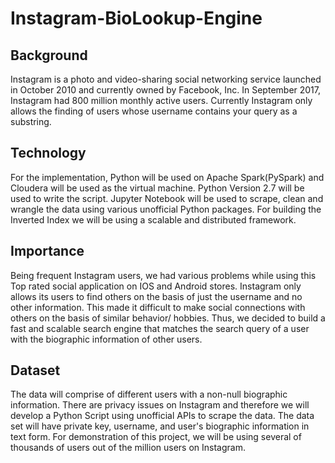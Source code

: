 # Instagram-BioLookup-Engine
## Background
Instagram is a photo and video-sharing social networking service launched in October 2010 and
currently owned by Facebook, Inc. In September 2017, Instagram had 800 million monthly
active users. Currently Instagram only allows the finding of users whose username contains
your query as a substring.

## Technology
For the implementation, Python will be used on Apache Spark(PySpark) and Cloudera will be
used as the virtual machine. Python Version 2.7 will be used to write the script. Jupyter
Notebook will be used to scrape, clean and wrangle the data using various unofficial Python
packages. For building the Inverted Index we will be using a scalable and distributed framework.

## Importance
Being frequent Instagram users, we had various problems while using this Top rated social
application on IOS and Android stores. Instagram only allows its users to find others on the
basis of just the username and no other information. This made it difficult to make social
connections with others on the basis of similar behavior/ hobbies. Thus, we decided to build a 
fast and scalable search engine that matches the search query of a user with the biographic
information of other users.

## Dataset
The data will comprise of different users with a non-null biographic information. There are
privacy issues on Instagram and therefore we will develop a Python Script using unofficial APIs
to scrape the data. The data set will have private key, username, and user's biographic
information in text form. For demonstration of this project, we will be using several of
thousands of users out of the million users on Instagram.
